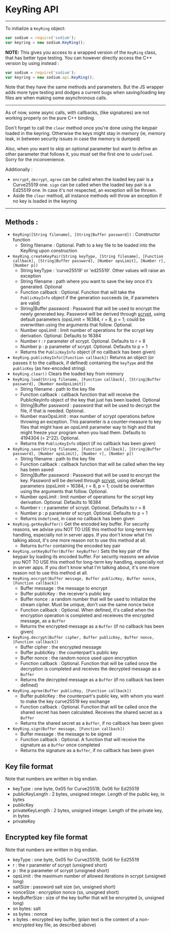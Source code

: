 # KeyRing API
----------------------

To initialize a `KeyRing` object:

```js
var sodium = require('sodium');
var keyring = new sodium.KeyRing();
```

**NOTE:** This gives you access to a wrapped version of the `KeyRing` class, that has better type testing. You can however directly access the C++ version by using instead :

```js
var sodium = require('sodium');
var keyring = new sodium.api.KeyRing();
```

Note that they have the same methods and parameters. But the JS wrapper adds more type testing and dodges a current bugs when saving/loading key files are when making some asynchronous calls.

----------------------

As of now, some async calls, with callbacks, (like signatures) are not working properly on the pure C++ binding.

Don't forget to call the `clear` method once you're done using the keypair loaded in the keyring. Otherwise the keys might stay in memory (ie, memory leak, in between security issues in case the memory is dumped)

Also, when you want to skip an optional parameter but want to define an other parameter that follows it, you must set the first one to `undefined`. Sorry for the inconvenience.

Additionally :
* `encrypt`, `decrypt`, `agree` can be called when the loaded key pair is a Curve25519 one. `sign` can be called when the loaded key pair is a Ed25519 one. In case it's not respected, an exception will be thrown.
* Aside the `clear` method, all instance methods will throw an exception if no key is loaded in the keyring

----------------------

## Methods :

* `KeyRing([String filename], [String|Buffer password])` : Constructor function
	* String filename : Optional. Path to a key file to be loaded into the KeyRing upon construction
* `KeyRing.createKeyPair(String keyType, [String filename], [Function callback], [String|Buffer password], [Number opsLimit], [Number r], [Number p])`
	* String keyType : 'curve25519' or 'ed25519'. Other values will raise an exception
	* String filename : path where you want to save the key once it's generated. Optional
	* Function callback : Optional. Function that will take the `PublicKeyInfo` object if the generation succeeds (ie, if parameters are valid)
	* String|Buffer password : Password that will be used to encrypt the newly generated key. Password will be derived through [scrypt](https://www.tarsnap.com/scrypt.html), using default parameters (opsLimit = 16384, r = 8, p = 1; could be overwritten using the arguments that follow. Optional.
	* Number opsLimit : limit number of operations for the scrypt key derivation. Optional. Defaults to 16384
	* Number r : r parameter of scrypt. Optional. Defaults to r = 8
	* Number p : p parameter of scrypt. Optional. Defaults to p = 1
	* Returns the `PublicKeyInfo` object (if no callback has been given)
* `KeyRing.publicKeyInfo([Function callback])`
	Returns an object (or passes it to the callback, if defined) containing the `keyType` and the `publicKey` (as hex-encoded string).
* `KeyRing.clear()`
	Clears the loaded key from memory
* `KeyRing.load(String filename, [Function callback], [String|Buffer password], [Number maxOpsLimit])`
	* String filename : path to the key file
	* Function callback : callback function that will receive the PublicKeyInfo object of the key that just has been loaded. Optional
	* String|Buffer password : password that will be used to decrypt the file, if that is needed. Optional.
	* Number maxOpsLimit : max number of scrypt operations before throwing an exception. This parameter is a counter-measure to key files that might have an opsLimit parameter way to high and that might freeze your program when you load them. Defaults to 4194304 (= 2^22). Optional.
	* Returns the `PublicKeyInfo` object (if no callback has been given)
* `KeyRing.save(String filename, [Function callback], [String|Buffer password], [Number opsLimit], [Number r], [Number p])`
	* String filename : path to the key file
	* Function callback : callback function that will be called when the key has been saved
	* String|Buffer password : Password that will be used to encrypt the key. Password will be derived through [scrypt](https://www.tarsnap.com/scrypt.html), using default parameters (opsLimit = 16384, r = 8, p = 1; could be overwritten using the arguments that follow. Optional.
	* Number opsLimit : limit number of operations for the scrypt key derivation. Optional. Defaults to 16384
	* Number r : r parameter of scrypt. Optional. Defaults to r = 8
	* Number p : p parameter of scrypt. Optional. Defaults to p = 1
	* Returns `Undefined`, in case no callback has been given
* `KeyRing.getKeyBuffer()`
	Get the encoded key buffer. For security reasons, we advise you NOT TO USE this method for long-term key handling, especially not in server apps. If you don't know what I'm talking about, it's one more reason not to use this method at all.
	* Returns `Buffer` containing the encoded key pair
* `KeyRing.setKeyBuffer(Buffer keyBuffer)`
	Sets the key pair of the keypair by loading its encoded buffer. For security reasons we advise you NOT TO USE this method for long-term key handling, especially not in server apps. If you don't know what I'm talking about, it's one more reason not to use this method at all.
* `KeyRing.encrypt(Buffer message, Buffer publicKey, Buffer nonce, [Function callback])`
	* Buffer message : the message to encrypt
	* Buffer publicKey : the receiver's public key
	* Buffer nonce : a random number that will be used to initialize the stream cipher. Must be unique, don't use the same nonce twice
	* Function callback : Optional. When defined, it's called when the encryption operation is completed and receieves the encrypted message, as a `Buffer`
	* Returns the encrypted message as a `Buffer` (if no callback has been given)
* `KeyRing.decrypt(Buffer cipher, Buffer publicKey, Buffer nonce, [Function callback])`
	* Buffer cipher : the encrypted message
	* Buffer publicKey : the counterpart's public key
	* Buffer nonce : the random nonce used upon encryption
	* Function callback : Optional. Function that will be called once the decryption is completed and receives the decrypted message as a `Buffer`
	* Returns the decrypted message as a `Buffer` (if no callback has been defined)
* `KeyRing.agree(Buffer publicKey, [Function callback])`
	* Buffer publicKey : the counterpart's public key, with whom you want to make the key curve25519 key exchange
	* Function callback : Optional. Function that will be called once the shared secret has been calculated. Receives the shared secret as a `Buffer`
	* Returns the shared secret as a `Buffer`, if no callback has been given
* `KeyRing.sign(Buffer message, [Function callback])`
	* Buffer message : the message to be signed
	* Function callback : Optional. A function that will receive the signature as a `Buffer` once completed
	* Returns the signature as a `Buffer`, if no callback has been given

## Key file format

Note that numbers are written in big endian.

* keyType : one byte, 0x05 for Curve25519, 0x06 for Ed25519
* publicKeyLength : 2 bytes, unsigned integer. Length of the public key, in bytes
* publicKey
* privateKeyLength : 2 bytes, unsigned integer. Length of the private key, in bytes
* privateKey

## Encrypted key file format

Note that numbers are written in big endian.

* keyType : one byte, 0x05 for Curve25519, 0x06 for Ed25519
* r : the r parameter of scrypt (unsigned short)
* p : the p parameter of scrypt (unsigned short)
* opsLimit : the maximum number of allowed iterations in scrypt (unsigned long)
* saltSize : password salt size (sn, unsigned short)
* nonceSize : encryption nonce (ss, unsigned short)
* keyBufferSize : size of the key buffer that will be encrypted (x, unsigned long)
* sn bytes: salt
* ss bytes : nonce
* x bytes : encrypted key buffer, (plain text is the content of a non-encrypted key file, as described above)
